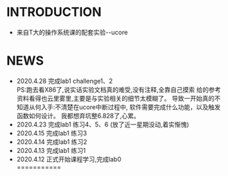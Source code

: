 INTRODUCTION
============
- 来自T大的操作系统课的配套实验--ucore

NEWS
===========
- 2020.4.28 完成lab1 challenge1、2  
    PS:跑去看X86了,说实话实验文档真的难受,没有注释,全靠自己摸索
     给的参考资料看得也云里雾里,主要是与实验相关的细节太模糊了。
     导致一开始真的不知道从何入手:不清楚在ucore中断过程中,
     软件需要完成什么功能，以及触发函数如何设计。
     我都想弃坑整6.828了,心累。
- 2020.4.23 完成lab1 练习4、5、6 (放了近一星期没动,着实惭愧)
- 2020.4.15 完成lab1 练习3 
- 2020.4.14 完成lab1 练习2
- 2020.4.13 完成lab1 练习1 
- 2020.4.12 正式开始课程学习,完成lab0  
===========

